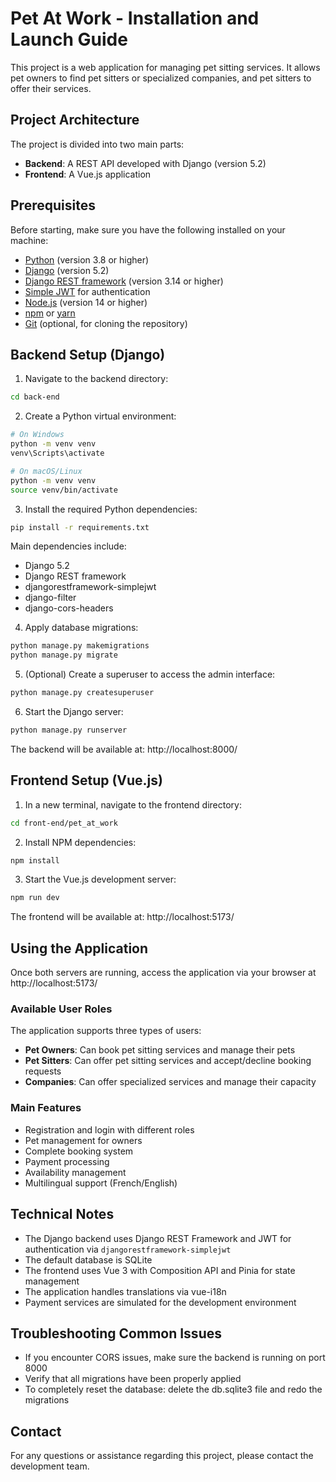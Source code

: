 # Pet At Work - Installation and Launch Guide

This project is a web application for managing pet sitting services. It allows pet owners to find pet sitters or specialized companies, and pet sitters to offer their services.

## Project Architecture

The project is divided into two main parts:
- **Backend**: A REST API developed with Django (version 5.2)
- **Frontend**: A Vue.js application

## Prerequisites

Before starting, make sure you have the following installed on your machine:

- [Python](https://www.python.org/) (version 3.8 or higher)
- [Django](https://www.djangoproject.com/) (version 5.2)
- [Django REST framework](https://www.django-rest-framework.org/) (version 3.14 or higher)
- [Simple JWT](https://django-rest-framework-simplejwt.readthedocs.io/) for authentication
- [Node.js](https://nodejs.org/) (version 14 or higher)
- [npm](https://www.npmjs.com/) or [yarn](https://yarnpkg.com/)
- [Git](https://git-scm.com/) (optional, for cloning the repository)

## Backend Setup (Django)

1. Navigate to the backend directory:
```bash
cd back-end
```

2. Create a Python virtual environment:
```bash
# On Windows
python -m venv venv
venv\Scripts\activate

# On macOS/Linux
python -m venv venv
source venv/bin/activate
```

3. Install the required Python dependencies:
```bash
pip install -r requirements.txt
```

Main dependencies include:
- Django 5.2
- Django REST framework
- djangorestframework-simplejwt
- django-filter
- django-cors-headers

4. Apply database migrations:
```bash
python manage.py makemigrations
python manage.py migrate
```

5. (Optional) Create a superuser to access the admin interface:
```bash
python manage.py createsuperuser
```

6. Start the Django server:
```bash
python manage.py runserver
```

The backend will be available at: http://localhost:8000/

## Frontend Setup (Vue.js)

1. In a new terminal, navigate to the frontend directory:
```bash
cd front-end/pet_at_work
```

2. Install NPM dependencies:
```bash
npm install
```

3. Start the Vue.js development server:
```bash
npm run dev
```

The frontend will be available at: http://localhost:5173/

## Using the Application

Once both servers are running, access the application via your browser at http://localhost:5173/

### Available User Roles

The application supports three types of users:
- **Pet Owners**: Can book pet sitting services and manage their pets
- **Pet Sitters**: Can offer pet sitting services and accept/decline booking requests
- **Companies**: Can offer specialized services and manage their capacity

### Main Features

- Registration and login with different roles
- Pet management for owners
- Complete booking system
- Payment processing
- Availability management
- Multilingual support (French/English)

## Technical Notes

- The Django backend uses Django REST Framework and JWT for authentication via `djangorestframework-simplejwt`
- The default database is SQLite
- The frontend uses Vue 3 with Composition API and Pinia for state management
- The application handles translations via vue-i18n
- Payment services are simulated for the development environment

## Troubleshooting Common Issues

- If you encounter CORS issues, make sure the backend is running on port 8000
- Verify that all migrations have been properly applied
- To completely reset the database: delete the db.sqlite3 file and redo the migrations

## Contact

For any questions or assistance regarding this project, please contact the development team.